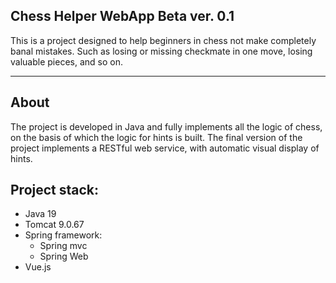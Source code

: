 ## Chess Helper WebApp Beta ver. 0.1
This is a project designed to help beginners in chess not make completely banal mistakes. Such as losing or missing checkmate in one move, losing valuable pieces, and so on.

---

## About 

The project is developed in Java and fully implements all the logic of chess, on the basis of which the logic for hints is built.
The final version of the project implements a RESTful web service, with automatic visual display of hints.

## Project stack:
- Java 19
- Tomcat 9.0.67
- Spring framework:
  - Spring mvc
  - Spring Web
- Vue.js